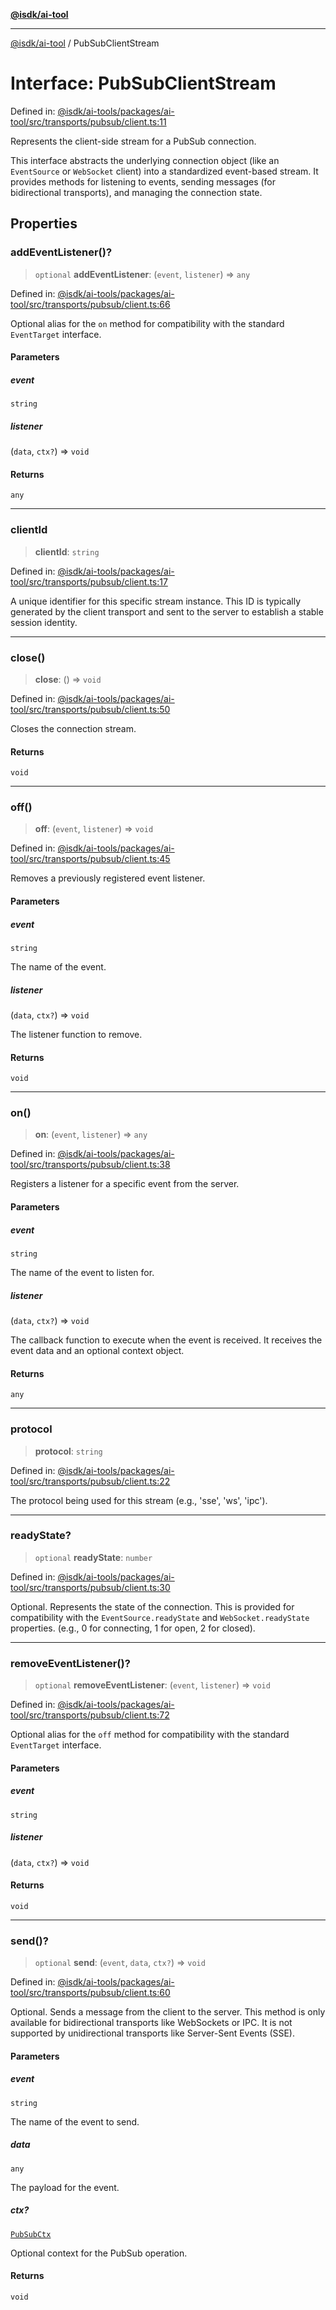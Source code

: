 [**@isdk/ai-tool**](../README.md)

***

[@isdk/ai-tool](../globals.md) / PubSubClientStream

# Interface: PubSubClientStream

Defined in: [@isdk/ai-tools/packages/ai-tool/src/transports/pubsub/client.ts:11](https://github.com/isdk/ai-tool.js/blob/fb1809b53cc75a30928176c26910792b6b8a96e1/src/transports/pubsub/client.ts#L11)

Represents the client-side stream for a PubSub connection.

This interface abstracts the underlying connection object (like an `EventSource`
or `WebSocket` client) into a standardized event-based stream. It provides
methods for listening to events, sending messages (for bidirectional transports),
and managing the connection state.

## Properties

### addEventListener()?

> `optional` **addEventListener**: (`event`, `listener`) => `any`

Defined in: [@isdk/ai-tools/packages/ai-tool/src/transports/pubsub/client.ts:66](https://github.com/isdk/ai-tool.js/blob/fb1809b53cc75a30928176c26910792b6b8a96e1/src/transports/pubsub/client.ts#L66)

Optional alias for the `on` method for compatibility with the
standard `EventTarget` interface.

#### Parameters

##### event

`string`

##### listener

(`data`, `ctx?`) => `void`

#### Returns

`any`

***

### clientId

> **clientId**: `string`

Defined in: [@isdk/ai-tools/packages/ai-tool/src/transports/pubsub/client.ts:17](https://github.com/isdk/ai-tool.js/blob/fb1809b53cc75a30928176c26910792b6b8a96e1/src/transports/pubsub/client.ts#L17)

A unique identifier for this specific stream instance.
This ID is typically generated by the client transport and sent to the
server to establish a stable session identity.

***

### close()

> **close**: () => `void`

Defined in: [@isdk/ai-tools/packages/ai-tool/src/transports/pubsub/client.ts:50](https://github.com/isdk/ai-tool.js/blob/fb1809b53cc75a30928176c26910792b6b8a96e1/src/transports/pubsub/client.ts#L50)

Closes the connection stream.

#### Returns

`void`

***

### off()

> **off**: (`event`, `listener`) => `void`

Defined in: [@isdk/ai-tools/packages/ai-tool/src/transports/pubsub/client.ts:45](https://github.com/isdk/ai-tool.js/blob/fb1809b53cc75a30928176c26910792b6b8a96e1/src/transports/pubsub/client.ts#L45)

Removes a previously registered event listener.

#### Parameters

##### event

`string`

The name of the event.

##### listener

(`data`, `ctx?`) => `void`

The listener function to remove.

#### Returns

`void`

***

### on()

> **on**: (`event`, `listener`) => `any`

Defined in: [@isdk/ai-tools/packages/ai-tool/src/transports/pubsub/client.ts:38](https://github.com/isdk/ai-tool.js/blob/fb1809b53cc75a30928176c26910792b6b8a96e1/src/transports/pubsub/client.ts#L38)

Registers a listener for a specific event from the server.

#### Parameters

##### event

`string`

The name of the event to listen for.

##### listener

(`data`, `ctx?`) => `void`

The callback function to execute when the event is received.
  It receives the event data and an optional context object.

#### Returns

`any`

***

### protocol

> **protocol**: `string`

Defined in: [@isdk/ai-tools/packages/ai-tool/src/transports/pubsub/client.ts:22](https://github.com/isdk/ai-tool.js/blob/fb1809b53cc75a30928176c26910792b6b8a96e1/src/transports/pubsub/client.ts#L22)

The protocol being used for this stream (e.g., 'sse', 'ws', 'ipc').

***

### readyState?

> `optional` **readyState**: `number`

Defined in: [@isdk/ai-tools/packages/ai-tool/src/transports/pubsub/client.ts:30](https://github.com/isdk/ai-tool.js/blob/fb1809b53cc75a30928176c26910792b6b8a96e1/src/transports/pubsub/client.ts#L30)

Optional. Represents the state of the connection.
This is provided for compatibility with the `EventSource.readyState`
and `WebSocket.readyState` properties.
(e.g., 0 for connecting, 1 for open, 2 for closed).

***

### removeEventListener()?

> `optional` **removeEventListener**: (`event`, `listener`) => `void`

Defined in: [@isdk/ai-tools/packages/ai-tool/src/transports/pubsub/client.ts:72](https://github.com/isdk/ai-tool.js/blob/fb1809b53cc75a30928176c26910792b6b8a96e1/src/transports/pubsub/client.ts#L72)

Optional alias for the `off` method for compatibility with the
standard `EventTarget` interface.

#### Parameters

##### event

`string`

##### listener

(`data`, `ctx?`) => `void`

#### Returns

`void`

***

### send()?

> `optional` **send**: (`event`, `data`, `ctx?`) => `void`

Defined in: [@isdk/ai-tools/packages/ai-tool/src/transports/pubsub/client.ts:60](https://github.com/isdk/ai-tool.js/blob/fb1809b53cc75a30928176c26910792b6b8a96e1/src/transports/pubsub/client.ts#L60)

Optional. Sends a message from the client to the server.
This method is only available for bidirectional transports like WebSockets or IPC.
It is not supported by unidirectional transports like Server-Sent Events (SSE).

#### Parameters

##### event

`string`

The name of the event to send.

##### data

`any`

The payload for the event.

##### ctx?

[`PubSubCtx`](../type-aliases/PubSubCtx.md)

Optional context for the PubSub operation.

#### Returns

`void`
